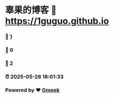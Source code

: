 # 辜果的博客 :link: https://1guguo.github.io 
### :page_facing_up: [1](https://1guguo.github.io/tag.html) 
### :speech_balloon: 0 
### :hibiscus: 2 
### :alarm_clock: 2025-05-26 18:01:33 
### Powered by :heart: [Gmeek](https://github.com/Meekdai/Gmeek)
